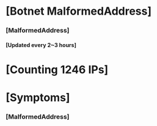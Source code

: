 # [Botnet MalformedAddress]
### [MalformedAddress]
#### [Updated every 2~3 hours]

# [Counting 1246 IPs]

# [Symptoms] 
###   [MalformedAddress]
